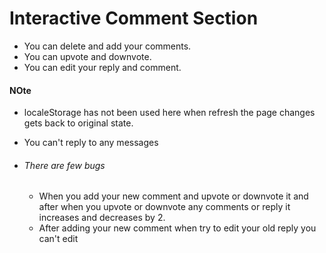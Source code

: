 # Interactive Comment Section
* You can delete and add your comments.
* You can upvote and downvote.
* You can edit your reply and comment.

#### NOte 
* localeStorage has not been used here when refresh the page changes gets back to original state.

* You can't reply to any messages
* ###### There are few bugs
  * When you add your new comment and upvote or downvote it and after when you upvote or downvote any comments or reply it increases and decreases by 2.
  * After adding your new comment when try to edit your old reply you can't edit